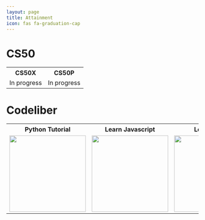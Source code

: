 ```yaml
---
layout: page
title: Attainment
icon: fas fa-graduation-cap
---
```



# CS50

<table>
  <tr>
    <th align="center">CS50X</th>
    <th align="center">CS50P</th>
  </tr>
  <tr>
    <td align="center">
      In progress
    </td>
    <td align="center">
      In progress
    </td>
  </tr>
</table>

# Codeliber
<table>
  <tr>
    <th align="center">Python Tutorial</th>
    <th align="center">Learn Javascript</th>
    <th align="center">Learn HTML</th>
    <th align="center">Learn CSS</th>
  </tr>
  <tr>
    <td align="center">
      <img alt="" width="200" src="https://raw.githubusercontent.com/iahmadgad/iahmadgad/main/files/Codeliber/Python-Tutorial/certificate.jpg" alt="">
    </td>
    <td align="center">
      <img alt="" width="200" src="https://raw.githubusercontent.com/iahmadgad/iahmadgad/main/files/Codeliber/Learn-JavaScript/certificate.jpg" alt="">
    </td>
    <td align="center">
      <img alt="" width="200" src="https://raw.githubusercontent.com/iahmadgad/iahmadgad/main/files/Codeliber/Learn-HTML/certificate.jpg" alt="">
    </td>
    <td align="center">
      <img alt="" width="200" src="https://raw.githubusercontent.com/iahmadgad/iahmadgad/main/files/Codeliber/Learn-CSS/certificate.jpg" alt="">
    </td>
  </tr>
</table>
